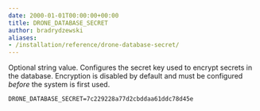 ```yaml
---
date: 2000-01-01T00:00:00+00:00
title: DRONE_DATABASE_SECRET
author: bradrydzewski
aliases:
- /installation/reference/drone-database-secret/
---
```


Optional string value. Configures the secret key used to encrypt secrets in the database. Encryption is disabled by default and must be configured _before_ the system is first used.

```
DRONE_DATABASE_SECRET=7c229228a77d2cbddaa61ddc78d45e
```
